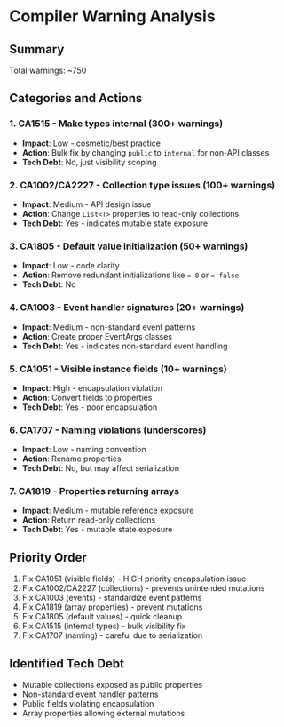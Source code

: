 # Compiler Warning Analysis

## Summary
Total warnings: ~750

## Categories and Actions

### 1. CA1515 - Make types internal (300+ warnings)
- **Impact**: Low - cosmetic/best practice
- **Action**: Bulk fix by changing `public` to `internal` for non-API classes
- **Tech Debt**: No, just visibility scoping

### 2. CA1002/CA2227 - Collection type issues (100+ warnings)
- **Impact**: Medium - API design issue
- **Action**: Change `List<T>` properties to read-only collections
- **Tech Debt**: Yes - indicates mutable state exposure

### 3. CA1805 - Default value initialization (50+ warnings)
- **Impact**: Low - code clarity
- **Action**: Remove redundant initializations like `= 0` or `= false`
- **Tech Debt**: No

### 4. CA1003 - Event handler signatures (20+ warnings)  
- **Impact**: Medium - non-standard event patterns
- **Action**: Create proper EventArgs classes
- **Tech Debt**: Yes - indicates non-standard event handling

### 5. CA1051 - Visible instance fields (10+ warnings)
- **Impact**: High - encapsulation violation
- **Action**: Convert fields to properties
- **Tech Debt**: Yes - poor encapsulation

### 6. CA1707 - Naming violations (underscores)
- **Impact**: Low - naming convention
- **Action**: Rename properties
- **Tech Debt**: No, but may affect serialization

### 7. CA1819 - Properties returning arrays
- **Impact**: Medium - mutable reference exposure
- **Action**: Return read-only collections
- **Tech Debt**: Yes - mutable state exposure

## Priority Order
1. Fix CA1051 (visible fields) - HIGH priority encapsulation issue
2. Fix CA1002/CA2227 (collections) - prevents unintended mutations
3. Fix CA1003 (events) - standardize event patterns
4. Fix CA1819 (array properties) - prevent mutations
5. Fix CA1805 (default values) - quick cleanup
6. Fix CA1515 (internal types) - bulk visibility fix
7. Fix CA1707 (naming) - careful due to serialization

## Identified Tech Debt
- Mutable collections exposed as public properties
- Non-standard event handler patterns  
- Public fields violating encapsulation
- Array properties allowing external mutations